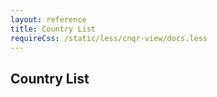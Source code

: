 ```yaml
---
layout: reference
title: Country List
requireCss: /static/less/cnqr-view/docs.less
---
```


## Country List ##
